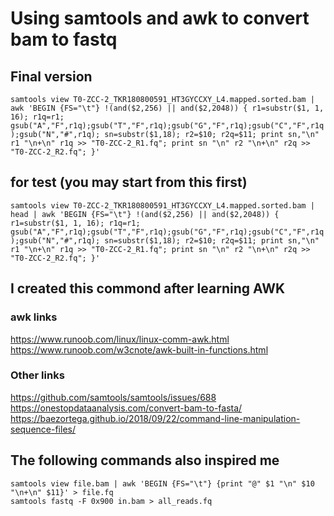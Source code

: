# Using samtools and awk to convert bam to fastq
## Final version
`samtools view T0-ZCC-2_TKR180800591_HT3GYCCXY_L4.mapped.sorted.bam | awk 'BEGIN {FS="\t"} !(and($2,256) || and($2,2048)) { r1=substr($1, 1, 16); r1q=r1; gsub("A","F",r1q);gsub("T","F",r1q);gsub("G","F",r1q);gsub("C","F",r1q);gsub("N","#",r1q); sn=substr($1,18); r2=$10; r2q=$11; print sn,"\n" r1 "\n+\n" r1q >> "T0-ZCC-2_R1.fq"; print sn "\n" r2 "\n+\n" r2q >> "T0-ZCC-2_R2.fq"; }'`

## for test (you may start from this first)
`samtools view T0-ZCC-2_TKR180800591_HT3GYCCXY_L4.mapped.sorted.bam | head | awk 'BEGIN {FS="\t"} !(and($2,256) || and($2,2048)) { r1=substr($1, 1, 16); r1q=r1; gsub("A","F",r1q);gsub("T","F",r1q);gsub("G","F",r1q);gsub("C","F",r1q);gsub("N","#",r1q); sn=substr($1,18); r2=$10; r2q=$11; print sn,"\n" r1 "\n+\n" r1q >> "T0-ZCC-2_R1.fq"; print sn "\n" r2 "\n+\n" r2q >> "T0-ZCC-2_R2.fq"; }'` 

## I created this commond after learning AWK
### awk links
https://www.runoob.com/linux/linux-comm-awk.html   
https://www.runoob.com/w3cnote/awk-built-in-functions.html   
### Other links
https://github.com/samtools/samtools/issues/688   
https://onestopdataanalysis.com/convert-bam-to-fasta/   
https://baezortega.github.io/2018/09/22/command-line-manipulation-sequence-files/   

## The following commands also inspired me
`samtools view file.bam | awk 'BEGIN {FS="\t"} {print "@" $1 "\n" $10 "\n+\n" $11}' > file.fq`   
`samtools fastq -F 0x900 in.bam > all_reads.fq`




